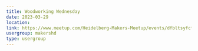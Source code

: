 ```yaml
---
title: Woodworking Wednesday
date: 2023-03-29
location: 
link: https://www.meetup.com/Heidelberg-Makers-Meetup/events/dfbltsyfcfbmc/
usergroup: makershd
type: usergroup
---
```


